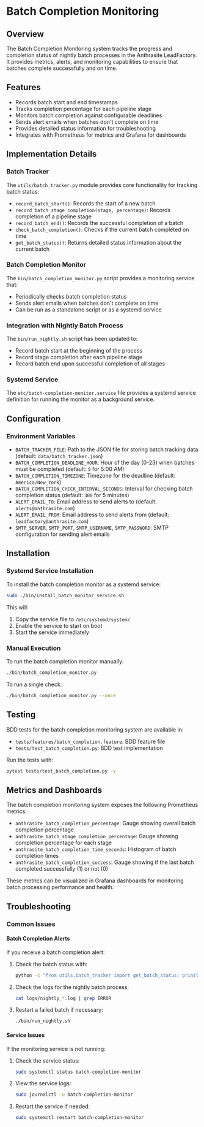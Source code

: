# Batch Completion Monitoring

## Overview
The Batch Completion Monitoring system tracks the progress and completion status of nightly batch processes in the Anthrasite LeadFactory. It provides metrics, alerts, and monitoring capabilities to ensure that batches complete successfully and on time.

## Features
- Records batch start and end timestamps
- Tracks completion percentage for each pipeline stage
- Monitors batch completion against configurable deadlines
- Sends alert emails when batches don't complete on time
- Provides detailed status information for troubleshooting
- Integrates with Prometheus for metrics and Grafana for dashboards

## Implementation Details

### Batch Tracker
The `utils/batch_tracker.py` module provides core functionality for tracking batch status:

- `record_batch_start()`: Records the start of a new batch
- `record_batch_stage_completion(stage, percentage)`: Records completion of a pipeline stage
- `record_batch_end()`: Records the successful completion of a batch
- `check_batch_completion()`: Checks if the current batch completed on time
- `get_batch_status()`: Returns detailed status information about the current batch

### Batch Completion Monitor
The `bin/batch_completion_monitor.py` script provides a monitoring service that:

- Periodically checks batch completion status
- Sends alert emails when batches don't complete on time
- Can be run as a standalone script or as a systemd service

### Integration with Nightly Batch Process
The `bin/run_nightly.sh` script has been updated to:

- Record batch start at the beginning of the process
- Record stage completion after each pipeline stage
- Record batch end upon successful completion of all stages

### Systemd Service
The `etc/batch-completion-monitor.service` file provides a systemd service definition for running the monitor as a background service.

## Configuration

### Environment Variables
- `BATCH_TRACKER_FILE`: Path to the JSON file for storing batch tracking data (default: `data/batch_tracker.json`)
- `BATCH_COMPLETION_DEADLINE_HOUR`: Hour of the day (0-23) when batches must be completed (default: `5` for 5:00 AM)
- `BATCH_COMPLETION_TIMEZONE`: Timezone for the deadline (default: `America/New_York`)
- `BATCH_COMPLETION_CHECK_INTERVAL_SECONDS`: Interval for checking batch completion status (default: `300` for 5 minutes)
- `ALERT_EMAIL_TO`: Email address to send alerts to (default: `alerts@anthrasite.com`)
- `ALERT_EMAIL_FROM`: Email address to send alerts from (default: `leadfactory@anthrasite.com`)
- `SMTP_SERVER`, `SMTP_PORT`, `SMTP_USERNAME`, `SMTP_PASSWORD`: SMTP configuration for sending alert emails

## Installation

### Systemd Service Installation
To install the batch completion monitor as a systemd service:

```bash
sudo ./bin/install_batch_monitor_service.sh
```

This will:
1. Copy the service file to `/etc/systemd/system/`
2. Enable the service to start on boot
3. Start the service immediately

### Manual Execution
To run the batch completion monitor manually:

```bash
./bin/batch_completion_monitor.py
```

To run a single check:

```bash
./bin/batch_completion_monitor.py --once
```

## Testing
BDD tests for the batch completion monitoring system are available in:
- `tests/features/batch_completion.feature`: BDD feature file
- `tests/test_batch_completion.py`: BDD test implementation

Run the tests with:

```bash
pytest tests/test_batch_completion.py -v
```

## Metrics and Dashboards
The batch completion monitoring system exposes the following Prometheus metrics:

- `anthrasite_batch_completion_percentage`: Gauge showing overall batch completion percentage
- `anthrasite_batch_stage_completion_percentage`: Gauge showing completion percentage for each stage
- `anthrasite_batch_completion_time_seconds`: Histogram of batch completion times
- `anthrasite_batch_completion_success`: Gauge showing if the last batch completed successfully (1) or not (0)

These metrics can be visualized in Grafana dashboards for monitoring batch processing performance and health.

## Troubleshooting

### Common Issues

#### Batch Completion Alerts
If you receive a batch completion alert:

1. Check the batch status with:
   ```bash
   python -c "from utils.batch_tracker import get_batch_status; print(get_batch_status())"
   ```

2. Check the logs for the nightly batch process:
   ```bash
   cat logs/nightly_*.log | grep ERROR
   ```

3. Restart a failed batch if necessary:
   ```bash
   ./bin/run_nightly.sh
   ```

#### Service Issues
If the monitoring service is not running:

1. Check the service status:
   ```bash
   sudo systemctl status batch-completion-monitor
   ```

2. View the service logs:
   ```bash
   sudo journalctl -u batch-completion-monitor
   ```

3. Restart the service if needed:
   ```bash
   sudo systemctl restart batch-completion-monitor
   ```
